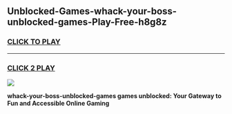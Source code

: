 
## Unblocked-Games-whack-your-boss-unblocked-games-Play-Free-h8g8z
<h3>
<a href="https://premium76.site?title=whack-your-boss-unblocked-games&ref=18A1">CLICK TO PLAY</a></h3>
<hr>

<h3>
<a href="https://premium76.site?title=whack-your-boss-unblocked-games&ref=18A1">CLICK 2 PLAY</a>
  
</h3>

<a href="https://premium76.site?title=whack-your-boss-unblocked-games&ref=18A1"><img src="https://clearcache.store/games.png"></a>


**whack-your-boss-unblocked-games games unblocked: Your Gateway to Fun and Accessible Online Gaming**
